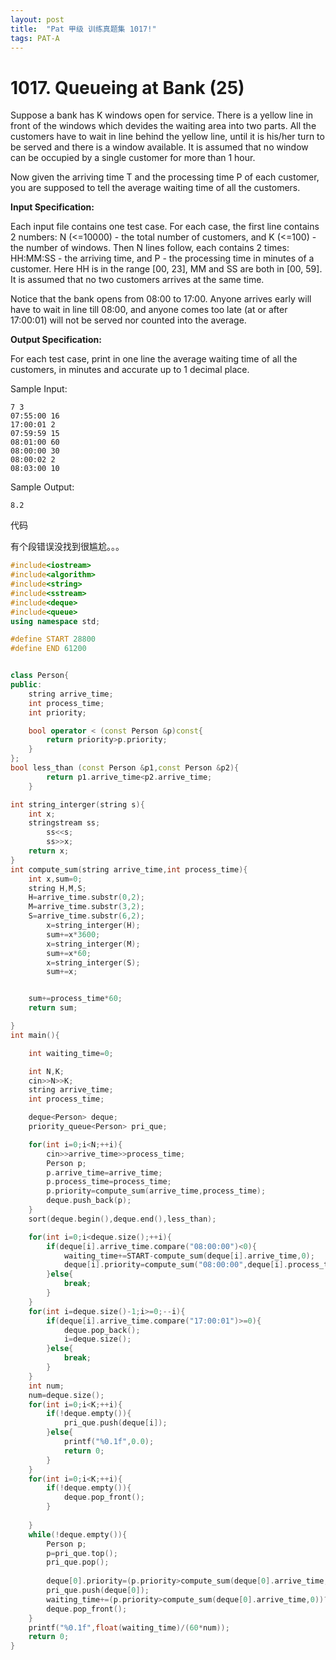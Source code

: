 ```yaml
---
layout: post
title:  "Pat 甲级 训练真题集 1017!"
tags: PAT-A
---
```

# 1017. Queueing at Bank (25)

Suppose a bank has K windows open for service.  There is a yellow line in front of the windows which devides the waiting area into two parts.  All the customers have to wait in line behind the yellow line, until it is his/her turn to be served and there is a window available.  It is assumed that no window can be occupied by a single customer for more than 1 hour.

Now given the arriving time T and the processing time P of each customer, you are supposed to tell the average waiting time of all the customers.

**Input Specification:**

Each input file contains one test case.  For each case, the first line contains 2 numbers: N (<=10000) - the total number of customers, and K (<=100) - the number of windows.  Then N lines follow, each contains 2 times: HH:MM:SS - the arriving time, and P - the processing time in minutes of a customer.  Here HH is in the range [00, 23], MM and SS are both in [00, 59].  It is assumed that no two customers arrives at the same time.

Notice that the bank opens from 08:00 to 17:00.  Anyone arrives early will have to wait in line till 08:00, and anyone comes too late (at or after 17:00:01) will not be served nor counted into the average.

**Output Specification:**

For each test case, print in one line the average waiting time of all the customers, in minutes and accurate up to 1 decimal place.

Sample Input:

```
7 3
07:55:00 16
17:00:01 2
07:59:59 15
08:01:00 60
08:00:00 30
08:00:02 2
08:03:00 10

```

Sample Output:

```
8.2
```

代码

有个段错误没找到很尴尬。。。

```c++
#include<iostream>
#include<algorithm>
#include<string>
#include<sstream>
#include<deque>
#include<queue>
using namespace std;

#define START 28800
#define END 61200


class Person{
public:
	string arrive_time;
	int process_time;
	int priority;

	bool operator < (const Person &p)const{
		return priority>p.priority;
	}
};
bool less_than (const Person &p1,const Person &p2){
		return p1.arrive_time<p2.arrive_time;
	}

int string_interger(string s){
	int x;
	stringstream ss;
		ss<<s;
		ss>>x;
	return x;
}
int compute_sum(string arrive_time,int process_time){
	int x,sum=0;
	string H,M,S;
	H=arrive_time.substr(0,2);
	M=arrive_time.substr(3,2);
	S=arrive_time.substr(6,2);		
		x=string_interger(H);
		sum+=x*3600;
		x=string_interger(M);
		sum+=x*60;
		x=string_interger(S);
		sum+=x;


	sum+=process_time*60;
	return sum;

}
int main(){

	int waiting_time=0;

	int N,K;
	cin>>N>>K;
	string arrive_time;
	int process_time;

	deque<Person> deque;
	priority_queue<Person> pri_que;

	for(int i=0;i<N;++i){
		cin>>arrive_time>>process_time;
		Person p;
		p.arrive_time=arrive_time;
		p.process_time=process_time;	
		p.priority=compute_sum(arrive_time,process_time);
		deque.push_back(p);
	}
	sort(deque.begin(),deque.end(),less_than);

	for(int i=0;i<deque.size();++i){
		if(deque[i].arrive_time.compare("08:00:00")<0){
			waiting_time+=START-compute_sum(deque[i].arrive_time,0);
			deque[i].priority=compute_sum("08:00:00",deque[i].process_time);
		}else{
			break;
		}
	}
	for(int i=deque.size()-1;i>=0;--i){
		if(deque[i].arrive_time.compare("17:00:01")>=0){
			deque.pop_back();
			i=deque.size();
		}else{
			break;
		}
	}
	int num;
	num=deque.size();
	for(int i=0;i<K;++i){
		if(!deque.empty()){
			pri_que.push(deque[i]);
		}else{
			printf("%0.1f",0.0);
			return 0;
		}
	}
	for(int i=0;i<K;++i){
		if(!deque.empty()){
			deque.pop_front();
		}
		
	}
	while(!deque.empty()){
		Person p;
		p=pri_que.top();	
		pri_que.pop();
		
		deque[0].priority=(p.priority>compute_sum(deque[0].arrive_time,0))?p.priority+compute_sum("00:00:00",deque[0].process_time):deque[0].priority;
		pri_que.push(deque[0]);
		waiting_time+=(p.priority>compute_sum(deque[0].arrive_time,0))?p.priority-compute_sum(deque[0].arrive_time,0):0;
		deque.pop_front();
	}	
	printf("%0.1f",float(waiting_time)/(60*num));
	return 0;
}
```
